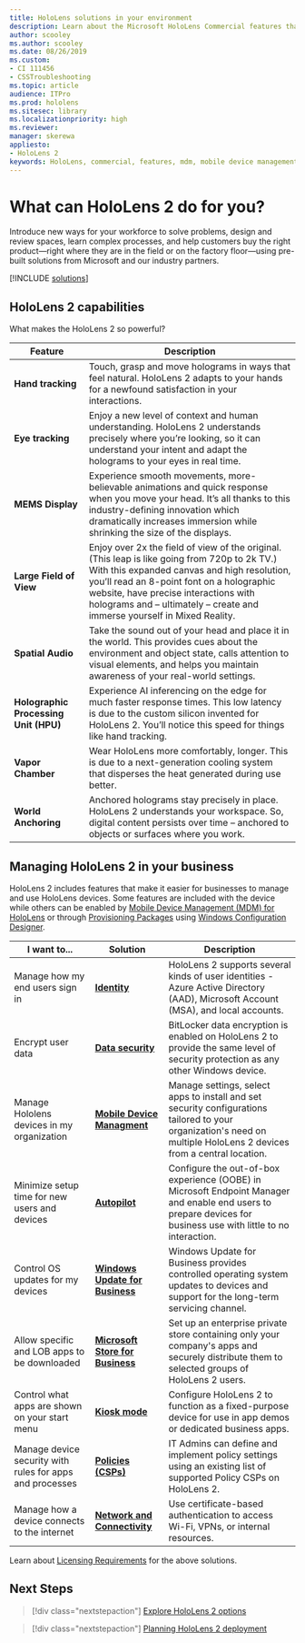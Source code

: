 ```yaml
---
title: HoloLens solutions in your environment
description: Learn about the Microsoft HoloLens Commercial features that make it easier for businesses to manage HoloLens devices. 
author: scooley
ms.author: scooley
ms.date: 08/26/2019
ms.custom: 
- CI 111456
- CSSTroubleshooting
ms.topic: article
audience: ITPro
ms.prod: hololens
ms.sitesec: library
ms.localizationpriority: high
ms.reviewer: 
manager: skerewa
appliesto:
- HoloLens 2
keywords: HoloLens, commercial, features, mdm, mobile device management, kiosk mode, applications, identity
---
```


# What can HoloLens 2 do for you?

Introduce new ways for your workforce to solve problems, design and review spaces, learn complex processes, and help customers buy the right product—right where they are in the field or on the factory floor—using pre-built solutions from Microsoft and our industry partners.

[!INCLUDE [solutions](includes/hlsolutions.md)]

## HoloLens 2 capabilities

What makes the HoloLens 2 so powerful?

| Feature | Description |
|---------|-------------|
| **Hand tracking** | Touch, grasp and move holograms in ways that feel natural. HoloLens 2 adapts to your hands for a newfound satisfaction in your interactions. |
| **Eye tracking** | Enjoy a new level of context and human understanding. HoloLens 2 understands precisely where you’re looking, so it can understand your intent and adapt the holograms to your eyes in real time. |
| **MEMS Display** | Experience smooth movements, more-believable animations and quick response when you move your head. It’s all thanks to this industry-defining innovation which dramatically increases immersion while shrinking the size of the displays. | 
| **Large Field of View** | Enjoy over 2x the field of view of the original. (This leap is like going from 720p to 2k TV.) With this expanded canvas and high resolution, you’ll read an 8-point font on a holographic website, have precise interactions with holograms and – ultimately – create and immerse yourself in Mixed Reality. |
| **Spatial Audio** | Take the sound out of your head and place it in the world. This provides cues about the environment and object state, calls attention to visual elements, and helps you maintain awareness of your real-world settings. |
| **Holographic Processing Unit (HPU)** | Experience AI inferencing on the edge for much faster response times. This low latency is due to the custom silicon invented for HoloLens 2. You’ll notice this speed for things like hand tracking. |
| **Vapor Chamber** | Wear HoloLens more comfortably, longer. This is due to a next-generation cooling system that disperses the heat generated during use better. |
| **World Anchoring** | Anchored holograms stay precisely in place. HoloLens 2 understands your workspace. So, digital content persists over time – anchored to objects or surfaces where you work.

## Managing HoloLens 2 in your business
HoloLens 2 includes features that make it easier for businesses to manage and use HoloLens devices. Some features are included with the device while others can be enabled by [Mobile Device Management (MDM) for HoloLens](hololens-mdm-configure.md)  or through [Provisioning Packages](hololens-provisioning.md) using [Windows Configuration Designer](app-deploy-provisioning-package.md#setup).

| I want to... | Solution | Description |  
|---------| ------------|------------|
Manage how my end users sign in | [**Identity**](hololens-identity.md) | HoloLens 2 supports several kinds of user identities - Azure Active Directory (AAD), Microsoft Account (MSA), and local accounts.  |
| Encrypt user data | [**Data security**](security-encryption-data-protection.md) | BitLocker data encryption is enabled on HoloLens 2 to provide the same level of security protection as any other Windows device. | 
Manage Hololens devices in my organization | [**Mobile Device Managment**](hololens-mdm-configure.md) | Manage settings, select apps to install and set security configurations tailored to your organization's need on multiple HoloLens 2 devices from a central location. | 
|Minimize setup time for new users and devices | [**Autopilot**](hololens2-autopilot.md) | Configure the out-of-box experience (OOBE) in Microsoft Endpoint Manager and enable end users to prepare devices for business use with little to no interaction. |  
| Control OS updates for my devices | [**Windows Update for Business**](hololens-updates.md#managing-updates-by-using-windows-update-for-business) | Windows Update for Business provides controlled operating system updates to devices and support for the long-term servicing channel. |  
| Allow specific and LOB apps to be downloaded |[**Microsoft Store for Business**](app-deploy-overview.md) | Set up an enterprise private store containing only your company's apps and securely distribute them to selected groups of HoloLens 2 users. | 
| Control what apps are shown on your start menu |[**Kiosk mode**](hololens-kiosk.md) | Configure HoloLens 2 to function as a fixed-purpose device for use in app demos or dedicated business apps.  
| Manage device security with rules for apps and processes | [**Policies (CSPs)**](hololens-csp-policy-overview.md) | IT Admins can define and implement policy settings using an existing list of supported Policy CSPs on HoloLens 2. |  
| Manage how a device connects to the internet | [**Network and Connectivity**](hololens-certificates-network.md) | Use certificate-based authentication to access Wi-Fi, VPNs, or internal resources. | 

Learn about [Licensing Requirements](hololens-licenses-requirements.md) for the above solutions.

## Next Steps
> [!div class="nextstepaction"]
> [Explore HoloLens 2 options](https://www.microsoft.com/hololens/buy)

> [!div class="nextstepaction"]
>[Planning HoloLens 2 deployment](hololens-requirements.md) 
